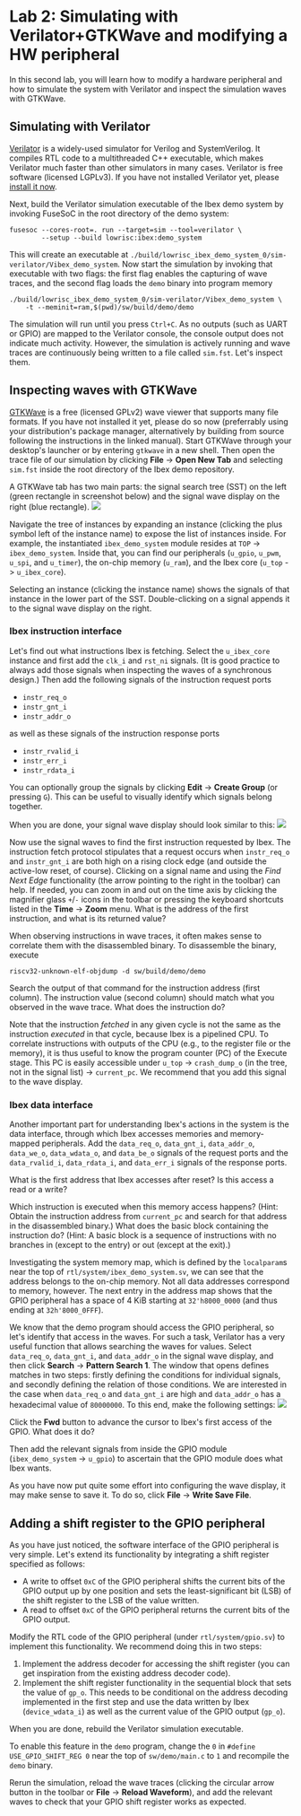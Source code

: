 # Lab 2: Simulating with Verilator+GTKWave and modifying a HW peripheral
<!-- Please write one sentence per line, as this facilitates version control. -->
<!-- Put sample solution in comment below a question. -->

In this second lab, you will learn how to modify a hardware peripheral and how to simulate the system with Verilator and inspect the simulation waves with GTKWave.

## Simulating with Verilator

[Verilator](verilator.org) is a widely-used simulator for Verilog and SystemVerilog.
It compiles RTL code to a multithreaded C++ executable, which makes Verilator much faster than other simulators in many cases.
Verilator is free software (licensed LGPLv3).
If you have not installed Verilator yet, please [install it now](https://verilator.org/guide/latest/install.html).

Next, build the Verilator simulation executable of the Ibex demo system by invoking FuseSoC in the root directory of the demo system:
```
fusesoc --cores-root=. run --target=sim --tool=verilator \
        --setup --build lowrisc:ibex:demo_system
```

This will create an executable at `./build/lowrisc_ibex_demo_system_0/sim-verilator/Vibex_demo_system`.
Now start the simulation by invoking that executable with two flags: the first flag enables the capturing of wave traces, and the second flag loads the `demo` binary into program memory
```
./build/lowrisc_ibex_demo_system_0/sim-verilator/Vibex_demo_system \
    -t --meminit=ram,$(pwd)/sw/build/demo/demo
```

The simulation will run until you press `Ctrl+C`.
As no outputs (such as UART or GPIO) are mapped to the Verilator console, the console output does not indicate much activity.
However, the simulation is actively running and wave traces are continuously being written to a file called `sim.fst`.
Let's inspect them.


## Inspecting waves with GTKWave

[GTKWave](https://gtkwave.sourceforge.net/gtkwave.pdf) is a free (licensed GPLv2) wave viewer that supports many file formats.
If you have not installed it yet, please do so now (preferrably using your distribution's package manager, alternatively by building from source following the instructions in the linked manual).
Start GTKWave through your desktop's launcher or by entering `gtkwave` in a new shell.
Then open the trace file of our simulation by clicking **File** -> **Open New Tab** and selecting `sim.fst` inside the root directory of the Ibex demo repository.

A GTKWave tab has two main parts: the signal search tree (SST) on the left (green rectangle in screenshot below) and the signal wave display on the right (blue rectangle).
![](./lab2_imgs/gtkwave.png)

Navigate the tree of instances by expanding an instance (clicking the plus symbol left of the instance name) to expose the list of instances inside.
For example, the instantiated `ibex_demo_system` module resides at `TOP` -> `ibex_demo_system`.
Inside that, you can find our peripherals (`u_gpio`, `u_pwm`, `u_spi`, and `u_timer`), the on-chip memory (`u_ram`), and the Ibex core (`u_top` -> `u_ibex_core`).

Selecting an instance (clicking the instance name) shows the signals of that instance in the lower part of the SST.
Double-clicking on a signal appends it to the signal wave display on the right.

### Ibex instruction interface
Let's find out what instructions Ibex is fetching.
Select the `u_ibex_core` instance and first add the `clk_i` and `rst_ni` signals.
(It is good practice to always add those signals when inspecting the waves of a synchronous design.)
Then add the following signals of the instruction request ports
- `instr_req_o`
- `instr_gnt_i`
- `instr_addr_o`

as well as these signals of the instruction response ports
- `instr_rvalid_i`
- `instr_err_i`
- `instr_rdata_i`

You can optionally group the signals by clicking **Edit** -> **Create Group** (or pressing `G`).
This can be useful to visually identify which signals belong together.

When you are done, your signal wave display should look similar to this:
![](./lab2_imgs/signal_wave_display.png)

Now use the signal waves to find the first instruction requested by Ibex.
The instruction fetch protocol stipulates that a request occurs when `instr_req_o` and `instr_gnt_i` are both high on a rising clock edge (and outside the active-low reset, of course).
Clicking on a signal name and using the *Find Next Edge* functionality (the arrow pointing to the right in the toolbar) can help.
If needed, you can zoom in and out on the time axis by clicking the magnifier glass `+`/`-` icons in the toolbar or pressing the keyboard shortcuts listed in the **Time** -> **Zoom** menu.
What is the address of the first instruction, and what is its returned value?
<!-- address: 32'h0010_0080, data: 32'h5F40_006F -->

When observing instructions in wave traces, it often makes sense to correlate them with the disassembled binary.
To disassemble the binary, execute
```
riscv32-unknown-elf-objdump -d sw/build/demo/demo
```

Search the output of that command for the instruction address (first column).
The instruction value (second column) should match what you observed in the wave trace.
What does the instruction do?
<!-- j 100674 <reset_handler>; i.e., jump to the reset_handler function at address 0x100674. -->

Note that the instruction *fetched* in any given cycle is not the same as the instruction *executed* in that cycle, because Ibex is a pipelined CPU.
To correlate instructions with outputs of the CPU (e.g., to the register file or the memory), it is thus useful to know the program counter (PC) of the Execute stage.
This PC is easily accessible under `u_top` -> `crash_dump_o` (in the tree, not in the signal list) -> `current_pc`.
We recommend that you add this signal to the wave display.

### Ibex data interface

Another important part for understanding Ibex's actions in the system is the data interface, through which Ibex accesses memories and memory-mapped peripherals.
Add the `data_req_o`, `data_gnt_i`, `data_addr_o`, `data_we_o`, `data_wdata_o`, and `data_be_o` signals of the request ports and the `data_rvalid_i`, `data_rdata_i`, and `data_err_i` signals of the response ports.

What is the first address that Ibex accesses after reset?
Is this access a read or a write?
<!-- write of 0 to 32'h0010_0730 -->

Which instruction is executed when this memory access happens?
(Hint: Obtain the instruction address from `current_pc` and search for that address in the disassembled binary.)
What does the basic block containing the instruction do?
(Hint: A basic block is a sequence of instructions with no branches in (except to the entry) or out (except at the exit).)
<!-- A store of 0 to the address in a register; the basic block is a loop that fills a memory region with zeros. -->

Investigating the system memory map, which is defined by the `localparam`s near the top of `rtl/system/ibex_demo_system.sv`, we can see that the address belongs to the on-chip memory.
Not all data addresses correspond to memory, however.
The next entry in the address map shows that the GPIO peripheral has a space of 4 KiB starting at `32'h8000_0000` (and thus ending at `32h'8000_0FFF`).

We know that the demo program should access the GPIO peripheral, so let's identify that access in the waves.
For such a task, Verilator has a very useful function that allows searching the waves for values.
Select `data_req_o`, `data_gnt_i`, and `data_addr_o` in the signal wave display, and then click **Search** -> **Pattern Search 1**.
The window that opens defines matches in two steps: firstly defining the conditions for individual signals, and secondly defining the relation of those conditions.
We are interested in the case when `data_req_o` and `data_gnt_i` are high and `data_addr_o` has a hexadecimal value of `80000000`.
To this end, make the following settings:
![](./lab2_imgs/pattern_search.png)

Click the **Fwd** button to advance the cursor to Ibex's first access of the GPIO.
What does it do?
<!-- Write 0 to the GPIO register. -->

Then add the relevant signals from inside the GPIO module (`ibex_demo_system` -> `u_gpio`) to ascertain that the GPIO module does what Ibex wants.

As you have now put quite some effort into configuring the wave display, it may make sense to save it.
To do so, click **File** -> **Write Save File**.


## Adding a shift register to the GPIO peripheral

As you have just noticed, the software interface of the GPIO peripheral is very simple.
Let's extend its functionality by integrating a shift register specified as follows:
- A write to offset `0xC` of the GPIO peripheral shifts the current bits of the GPIO output up by one position and sets the least-significant bit (LSB) of the shift register to the LSB of the value written.
- A read to offset `0xC` of the GPIO peripheral returns the current bits of the GPIO output.

Modify the RTL code of the GPIO peripheral (under `rtl/system/gpio.sv`) to implement this functionality.
We recommend doing this in two steps:
1. Implement the address decoder for accessing the shift register (you can get inspiration from the existing address decoder code).
2. Implement the shift register functionality in the sequential block that sets the value of `gp_o`.
   This needs to be conditional on the address decoding implemented in the first step and use the data written by Ibex (`device_wdata_i`) as well as the current value of the GPIO output (`gp_o`).
<!-- sample solution: last commit on the [`sample-solution/lab2` branch](https://github.com/lowRISC/ibex-demo-system/commits/sample-solution/lab2) branch -->

When you are done, rebuild the Verilator simulation executable.

To enable this feature in the `demo` program, change the `0` in `#define USE_GPIO_SHIFT_REG 0` near the top of `sw/demo/main.c` to `1` and recompile the `demo` binary.

Rerun the simulation, reload the wave traces (clicking the circular arrow button in the toolbar or **File** -> **Reload Waveform**), and add the relevant waves to check that your GPIO shift register works as expected.
